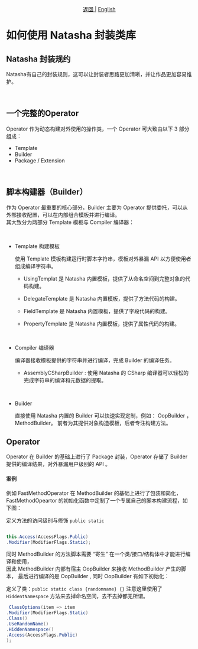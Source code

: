 <p align="center">
 <a href="https://natasha.dotnetcore.xyz/"> 返回 </a> |  <a href="https://natasha.dotnetcore.xyz/en/development-specification.html">English</a>
</p>  

# 如何使用 Natasha 封装类库  


## Natasha  封装规约

Natasha有自己的封装规则，这可以让封装者思路更加清晰，并让作品更加容易维护。

<br/>

## 一个完整的Operator

Operator 作为动态构建对外使用的操作类，一个 Operator 可大致由以下 3 部分组成：

-  Template
-  Builder
-  Package / Extension

<br/>

## 脚本构建器（Builder）  

作为 Operator 最重要的核心部分，Builder 主要为 Operator 提供委托，可以从外部接收配置，可以在内部组合模板并进行编译。   
其大致分为两部分 Template 模板与 Compiler 编译器：
 
<br/>  

   - Template 构建模板  
        
        使用 Template 模板构建运行时脚本字符串，模板对外暴漏 API 以方便使用者组成编译字符串。          
        
       - UsingTemplat 是 Natasha 内置模板，提供了从命名空间到完整对象的代码构建。
         
       - DelegateTemplate 是 Natasha 内置模板，提供了方法代码的构建。  
       
       - FieldTemplate 是 Natasha 内置模板，提供了字段代码的构建。  
       
       - PropertyTemplate 是 Natasha 内置模板，提供了属性代码的构建。
         
<br/>  
     
   - Compiler 编译器
     
        编译器接收模板提供的字符串并进行编译，完成 Builder 的编译任务。
        
      - AssemblyCSharpBuilder  : 使用 Natasha 的 CSharp 编译器可以轻松的完成字符串的编译和元数据的提取。
        

<br/>  

   - Builder 
     
        直接使用 Natasha 内置的 Builder 可以快速实现定制，例如： OopBuilder<TOperator> ，MethodBuilder<TOperator>。
        前者为其提供对象构造模板，后者专注构建方法。   
 
        
## Operator

Operator 在 Builder 的基础上进行了 Package 封装，Operator 存储了 Builder 提供的编译结果，对外暴漏用户级别的 API 。


#### 案例  

例如 FastMethodOperator 在 MethodBuilder 的基础上进行了包装和简化，FastMethodOpeartor 的初始化函数中定制了一个专属自己的脚本构建流程，如下图：

定义方法的访问级别与修饰 `public static`  

```C# 

this.Access(AccessFlags.Public)
.Modifier(ModifierFlags.Static);

```  

同时 MethodBuilder 的方法脚本需要 “寄生” 在一个类/接口/结构体中才能进行编译和使用，  
因此 MethodBuilder 内部有宿主 OopBuilder 来接收 MethodBuilder 产生的脚本，
最后进行编译的是 OopBuilder , 同时 OopBuilder 有如下初始化：

定义了类：`public static class {randomname} {}`
注意这里使用了 `HiddentNamespace` 方法来去掉命名空间，去不去掉都无所谓。  

```C#
 ClassOptions(item => item
.Modifier(ModifierFlags.Static)
.Class()
.UseRandomName()
.HiddenNamespace()
.Access(AccessFlags.Public)
);
```

